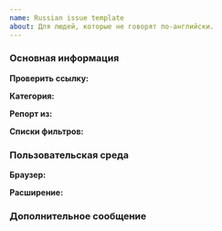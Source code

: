 ```yaml
---
name: Russian issue template
about: Для людей, которые не говорят по-английски.
---
```


### Основная информация
<!-- Рядом с этой фразой, укажите ссылку, которую вы хотите проверить. Пожалуйста, указывайте все ссылки в Inline code (смотрите здесь https://guides.github.com/features/mastering-markdown/). -->
**Проверить ссылку:**
<!-- Есть две категории: анти-адблок и/или всплывающие окна. -->
**Категория:** 
<!-- В какой стране находится ваш IP-адрес. -->
**Репорт из:** 
<!-- Укажите все ваши списки фильтров. Если вы подписаны на что-то неофициальное, пожалуйста, предоставьте ссылки на эти листы. Пожалуйста, указывайте все ссылки в Inline code (смотрите здесь https://guides.github.com/features/mastering-markdown/). -->
**Списки фильтров:**

### Пользовательская среда
**Браузер:** 

**Расширение:** 

### Дополнительное сообщение
